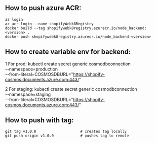 ## How to push azure ACR:
    az login
    az acr login --name shopifyWebk8Registry
    docker build --tag shopifywebk8registry.azurecr.io/node_backend:<version> .
    docker push shopifywebk8registry.azurecr.io/node_backend:<version>

## How to create variable env for backend:
1 For prod: 
    kubectl create secret generic cosmodbconnection \
    --namespace=production \
    --from-literal=COSMOSDBURL="https://shopify-cosmos.documents.azure.com:443/"

2 For staging:
    kubectl create secret generic cosmodbconnection \
    --namespace=staging \
    --from-literal=COSMOSDBURL="https://shopify-cosmos.documents.azure.com:443/"

## How to push with tag:
    git tag v1.0.0                    # creates tag locally
    git push origin v1.0.0            # pushes tag to remote